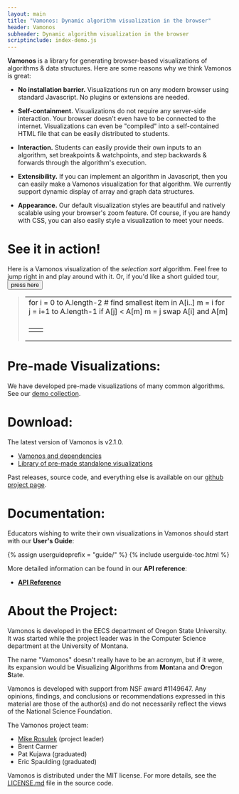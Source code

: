 ```yaml
---
layout: main
title: "Vamonos: Dynamic algorithm visualization in the browser"
header: Vamonos
subheader: Dynamic algorithm visualization in the browser
scriptinclude: index-demo.js
---
```


**Vamonos** is a library for generating browser-based visualizations of algorithms & data structures. Here are some reasons why we think Vamonos is great:

* **No installation barrier.** Visualizations run on any modern browser using standard Javascript. No plugins or extensions are needed.

* **Self-containment.** Visualizations do not require any server-side interaction. Your browser doesn't even have to be connected to the internet. Visualizations can even be "compiled" into a self-contained HTML file that can be easily distributed to students.

* **Interaction.** Students can easily provide their own inputs to an algorithm, set breakpoints & watchpoints, and step backwards & forwards through the algorithm's execution.

* **Extensibility.** If you can implement an algorithm in Javascript, then you can easily make a Vamonos visualization for that algorithm. We currently support dynamic display of array and graph data structures.

* **Appearance.** Our default visualization styles are beautiful and natively scalable using your browser's zoom feature. Of course, if you are handy with CSS, you can also easily style a visualization to meet your needs.

# See it in action!

Here is a Vamonos visualization of the *selection sort* algorithm. Feel free to jump right in and play around with it. Or, if you'd like a short guided tour, <input type="button" id="tutorial" onclick="tut.restart()" value="press here">

>    <table class="vamonos">
>        <tr><td class="pseudocode-and-controls">
>            <div class="pseudocode-procedures">
>                <div id="pseudocode" title="SelectionSort(A):">
>                    for i = 0 to A.length-2
>                        # find smallest item in A[i..]
>                        m = i
>                        for j = i+1 to A.length-1
>                            if A[j] &lt; A[m]
>                                m = j
>                        swap A[i] and A[m]
>                </div>
>            </div>
>        </td></tr><tr><td>
>            <div id="controls"></div>
>        </td></tr><tr><td class="variable-widgets">
>            <table class="variable-widgets">
>                <tr><td><div id="a-var"></div></td>
>                    <td><div id="array"></div></td>
>                </tr>
>            </table>
>        </td></tr>
>    </table>

# Pre-made Visualizations: <span class="construction"></span>

We have developed pre-made visualizations of many common algorithms. See our [demo collection](demos/index.html).

# Download: <span class="construction"></span>
The latest version of Vamonos is v2.1.0.

* [Vamonos and dependencies](https://github.com/rosulek/vamonos/releases/download/v2.1.0/vamonos.zip)
* [Library of pre-made standalone visualizations](https://github.com/rosulek/vamonos/releases/download/v2.1.0/vamonos-demos.zip)

Past releases, source code, and everything else is available on
our [github project page](https://github.com/rosulek/vamonos).


# Documentation: <span class="construction"></span>

Educators wishing to write their own visualizations in Vamonos should start with
our **User's Guide**:

{% assign userguideprefix = "guide/" %}
{% include userguide-toc.html %}

More detailed information can be found in our **API reference**:

* [**API Reference**](api/index.html)

# About the Project:

Vamonos is developed in the EECS department of Oregon State University. It was started while the project leader was in the Computer Science department at the University of Montana.

The name "Vamonos" doesn't really have to be an acronym, but if it were, its expansion would be **V**isualizing **A**lgorithms from **Mon**tana and **O**regon **S**tate.

Vamonos is developed with support from NSF award #1149647. Any opinions, findings, and conclusions or recommendations expressed in this material are those of the author(s) and do not necessarily reflect the views of the National Science Foundation.

The Vamonos project team:

* [Mike Rosulek](http://eecs.oregonstate.edu/~rosulekm) (project leader)
* Brent Carmer
* Pat Kujawa (graduated)
* Eric Spaulding (graduated)

Vamonos is distributed under the MIT license. For more details, see the [LICENSE.md](https://github.com/rosulek/vamonos/blob/master/LICENSE.md) file in the source code.
